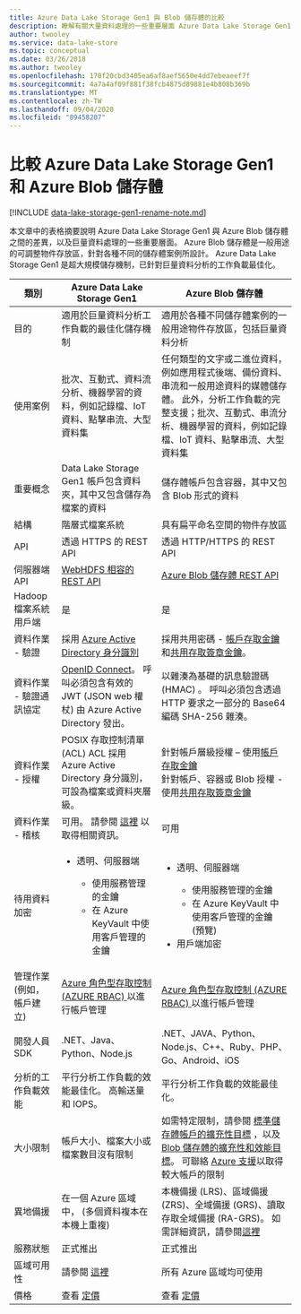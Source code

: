 ```yaml
---
title: Azure Data Lake Storage Gen1 與 Blob 儲存體的比較
description: 瞭解有關大量資料處理的一些重要層面 Azure Data Lake Storage Gen1 與 Azure Blob 儲存體之間的差異。
author: twooley
ms.service: data-lake-store
ms.topic: conceptual
ms.date: 03/26/2018
ms.author: twooley
ms.openlocfilehash: 170f20cbd3405ea6af8aef5650e4dd7ebeaeef7f
ms.sourcegitcommit: 4a7a4af09f881f38fcb4875d89881e4b808b369b
ms.translationtype: MT
ms.contentlocale: zh-TW
ms.lasthandoff: 09/04/2020
ms.locfileid: "89458207"
---
```

# <a name="comparing-azure-data-lake-storage-gen1-and-azure-blob-storage"></a>比較 Azure Data Lake Storage Gen1 和 Azure Blob 儲存體

[!INCLUDE [data-lake-storage-gen1-rename-note.md](../../includes/data-lake-storage-gen1-rename-note.md)] 

本文章中的表格摘要說明 Azure Data Lake Storage Gen1 與 Azure Blob 儲存體之間的差異，以及巨量資料處理的一些重要層面。 Azure Blob 儲存體是一般用途的可調整物件存放區，針對各種不同的儲存體案例所設計。 Azure Data Lake Storage Gen1 是超大規模儲存機制，已針對巨量資料分析的工作負載最佳化。

| 類別 | Azure Data Lake Storage Gen1 | Azure Blob 儲存體 |
| -------- | ---------------------------- | ------------------ |
| 目的 |適用於巨量資料分析工作負載的最佳化儲存機制 |適用於各種不同儲存體案例的一般用途物件存放區，包括巨量資料分析 |
| 使用案例 |批次、互動式、資料流分析、機器學習的資料，例如記錄檔、IoT 資料、點擊串流、大型資料集 |任何類型的文字或二進位資料，例如應用程式後端、備份資料、串流和一般用途資料的媒體儲存體。 此外，分析工作負載的完整支援；批次、互動式、串流分析、機器學習的資料，例如記錄檔、IoT 資料、點擊串流、大型資料集 |
| 重要概念 |Data Lake Storage Gen1 帳戶包含資料夾，其中又包含儲存為檔案的資料 |儲存體帳戶包含容器，其中又包含 Blob 形式的資料 |
| 結構 |階層式檔案系統 |具有扁平命名空間的物件存放區 |
| API |透過 HTTPS 的 REST API |透過 HTTP/HTTPS 的 REST API |
| 伺服器端 API |[WebHDFS 相容的 REST API](https://msdn.microsoft.com/library/azure/mt693424.aspx) |[Azure Blob 儲存體 REST API](https://msdn.microsoft.com/library/azure/dd135733.aspx) |
| Hadoop 檔案系統用戶端 |是 |是 |
| 資料作業 - 驗證 |採用 [Azure Active Directory 身分識別](../active-directory/develop/authentication-scenarios.md) |採用共用密碼 - [帳戶存取金鑰](../storage/common/storage-account-keys-manage.md)和[共用存取簽章金鑰](../storage/common/storage-dotnet-shared-access-signature-part-1.md)。 |
| 資料作業 - 驗證通訊協定 |[OpenID Connect](https://openid.net/connect/)。 呼叫必須包含有效的 JWT (JSON web 權杖) 由 Azure Active Directory 發出。|以雜湊為基礎的訊息驗證碼 (HMAC) 。 呼叫必須包含透過 HTTP 要求之一部分的 Base64 編碼 SHA-256 雜湊。 |
| 資料作業 - 授權 |POSIX 存取控制清單 (ACL)  ACL 採用 Azure Active Directory 身分識別，可設為檔案或資料夾層級。 |針對帳戶層級授權 – 使用[帳戶存取金鑰](../storage/common/storage-account-keys-manage.md)<br>針對帳戶、容器或 Blob 授權 - 使用[共用存取簽章金鑰](../storage/common/storage-dotnet-shared-access-signature-part-1.md) |
| 資料作業 - 稽核 |可用。 請參閱 [這裡](data-lake-store-diagnostic-logs.md) 以取得相關資訊。 |可用 |
| 待用資料加密 |<ul><li>透明、伺服器端</li> <ul><li>使用服務管理的金鑰</li><li>在 Azure KeyVault 中使用客戶管理的金鑰</li></ul></ul> |<ul><li>透明、伺服器端</li> <ul><li>使用服務管理的金鑰</li><li>在 Azure KeyVault 中使用客戶管理的金鑰 (預覽)</li></ul><li>用戶端加密</li></ul> |
| 管理作業 (例如，帳戶建立)  |[Azure 角色型存取控制 (AZURE RBAC) ](../role-based-access-control/overview.md) 以進行帳戶管理 |[Azure 角色型存取控制 (AZURE RBAC) ](../role-based-access-control/overview.md) 以進行帳戶管理 |
| 開發人員 SDK |.NET、Java、Python、Node.js |.NET、JAVA、Python、Node.js、C++、Ruby、PHP、Go、Android、iOS |
| 分析的工作負載效能 |平行分析工作負載的效能最佳化。 高輸送量和 IOPS。 |平行分析工作負載的效能最佳化。 |
| 大小限制 |帳戶大小、檔案大小或檔案數目沒有限制 |如需特定限制，請參閱 [標準儲存體帳戶的擴充性目標](../storage/common/scalability-targets-standard-account.md) ，以及 [Blob 儲存體的擴充性和效能目標](../storage/blobs/scalability-targets.md)。 可聯絡 [Azure 支援](https://azure.microsoft.com/support/faq/)以取得較大帳戶的限制 |
| 異地備援 |在一個 Azure 區域中， (多個資料複本在本機上重複)  |本機備援 (LRS)、區域備援 (ZRS)、全域備援 (GRS)、讀取存取全域備援 (RA-GRS)。 如需詳細資訊，請參閱[這裡](../storage/common/storage-redundancy.md) |
| 服務狀態 |正式推出 |正式推出 |
| 區域可用性 |請參閱 [這裡](https://azure.microsoft.com/regions/#services) |所有 Azure 區域均可使用 |
| 價格 |查看 [定價](https://azure.microsoft.com/pricing/details/data-lake-store/) |查看 [定價](https://azure.microsoft.com/pricing/details/storage/) |
